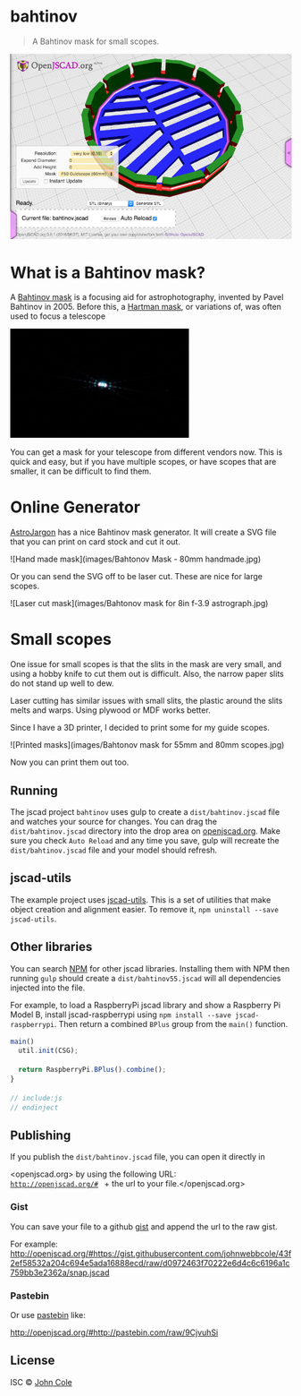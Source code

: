 # bahtinov

> A Bahtinov mask for small scopes.

![OpenJSCAD Bahtinov maks](images/bahtanov.jpg)

# What is a Bahtinov mask?

A [Bahtinov mask](https://en.wikipedia.org/wiki/Bahtinov_mask) is a focusing aid for astrophotography, invented by Pavel Bahtinov in 2005\. Before this, a [Hartman mask](http://www.astropix.com/HTML/I_ASTROP/FOCUS/METHODS.HTM#HM), or variations of, was often used to focus a telescope

![focusing](images/focusing.jpg)

You can get a mask for your telescope from different vendors now. This is quick and easy, but if you have multiple scopes, or have scopes that are smaller, it can be difficult to find them.

# Online Generator

[AstroJargon](http://astrojargon.net/MaskGen.aspx) has a nice Bahtinov mask generator. It will create a SVG file that you can print on card stock and cut it out.

![Hand made mask](images/Bahtonov Mask - 80mm handmade.jpg)

Or you can send the SVG off to be laser cut. These are nice for large scopes.

![Laser cut mask](images/Bahtonov mask for 8in f-3.9 astrograph.jpg)

# Small scopes

One issue for small scopes is that the slits in the mask are very small, and using a hobby knife to cut them out is difficult. Also, the narrow paper slits do not stand up well to dew.

Laser cutting has similar issues with small slits, the plastic around the slits melts and warps. Using plywood or MDF works better.

Since I have a 3D printer, I decided to print some for my guide scopes.

![Printed masks](images/Bahtonov mask for 55mm and 80mm scopes.jpg)

Now you can print them out too.

## Running

The jscad project `bahtinov` uses gulp to create a `dist/bahtinov.jscad` file and watches your source for changes. You can drag the `dist/bahtinov.jscad` directory into the drop area on [openjscad.org](http://openjscad.org). Make sure you check `Auto Reload` and any time you save, gulp will recreate the `dist/bahtinov.jscad` file and your model should refresh.

## jscad-utils

The example project uses [jscad-utils](https://www.npmjs.com/package/jscad-utils). This is a set of utilities that make object creation and alignment easier. To remove it, `npm uninstall --save jscad-utils`.

## Other libraries

You can search [NPM](https://www.npmjs.com/search?q=jscad) for other jscad libraries. Installing them with NPM then running `gulp` should create a `dist/bahtinov55.jscad` will all dependencies injected into the file.

For example, to load a RaspberryPi jscad library and show a Raspberry Pi Model B, install jscad-raspberrypi using `npm install --save jscad-raspberrypi`. Then return a combined `BPlus` group from the `main()` function.

```javascript
main()   
  util.init(CSG);

  return RaspberryPi.BPlus().combine();
}

// include:js
// endinject
```

## Publishing

If you publish the `dist/bahtinov.jscad` file, you can open it directly in

<openjscad.org> by using the following URL: <code>
  <a href="http://openjscad.org/#">http://openjscad.org/#</a>
</code> + the url to your file.</openjscad.org>

### Gist

You can save your file to a github [gist](https://gist.github.com/) and append the url to the raw gist.

For example: <http://openjscad.org/#https://gist.githubusercontent.com/johnwebbcole/43f2ef58532a204c694e5ada16888ecd/raw/d0972463f70222e6d4c6c6196a1c759bb3e2362a/snap.jscad>

### Pastebin

Or use [pastebin](http://pastebin.com/) like:

<http://openjscad.org/#http://pastebin.com/raw/9CjvuhSi>

## License

ISC © [John Cole](http://github.com/)

